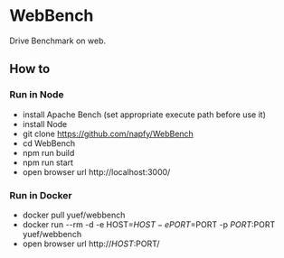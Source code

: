 # WebBench
Drive Benchmark on web.

## How to

### Run in Node
- install Apache Bench (set appropriate execute path before use it)
- install Node 
- git clone https://github.com/napfy/WebBench
- cd WebBench 
- npm run build
- npm run start
- open browser url http://localhost:3000/

### Run in Docker 
- docker pull yuef/webbench
- docker run --rm -d -e HOST=$HOST -e PORT=$PORT -p $PORT:$PORT  yuef/webbench
- open browser url http://$HOST:$PORT/

